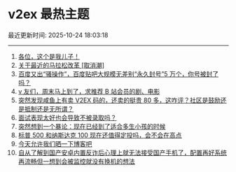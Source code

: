# v2ex 最热主题

最近更新时间: 2025-10-24 18:03:18

--- 
1. [各位，这个是我儿子！](https://www.v2ex.com/t/1168017) 
2. [关于最近的马拉松改革 [取消潮]](https://www.v2ex.com/t/1168021) 
3. [百度又出“骚操作”，百度贴吧大规模无差别“永久封号”5 万个，你号被封了吗？](https://www.v2ex.com/t/1168013) 
4. [v 友们，周末马上到了，求推荐 B 站会员的剧、电影](https://www.v2ex.com/t/1168022) 
5. [突然发现咸鱼上有卖 V2EX 码的，还卖的挺贵 80 多，这咋评？社区是鼓励还是抵制还是无所谓？](https://www.v2ex.com/t/1168042) 
6. [面试表现太好也会导致不被录取吗？](https://www.v2ex.com/t/1168059) 
7. [突然想到一个暴论：现在已经到了适合多生小孩的时候](https://www.v2ex.com/t/1168062) 
8. [标普 500 和纳斯达克 100 现在还值得定投吗，会不会在高点](https://www.v2ex.com/t/1168036) 
9. [今天允许我们晒一下博客吧](https://www.v2ex.com/t/1168103) 
10. [自从了解到国产安卓内置反诈后心理上就无法接受国产手机了，配置再好系统再流畅但一想到会被监控就没有换机的想法](https://www.v2ex.com/t/1168114) 
